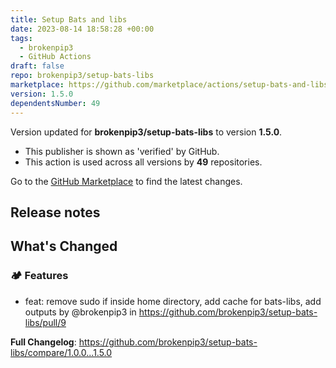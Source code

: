 ```yaml
---
title: Setup Bats and libs
date: 2023-08-14 18:58:28 +00:00
tags:
  - brokenpip3
  - GitHub Actions
draft: false
repo: brokenpip3/setup-bats-libs
marketplace: https://github.com/marketplace/actions/setup-bats-and-libs
version: 1.5.0
dependentsNumber: 49
---
```



Version updated for **brokenpip3/setup-bats-libs** to version **1.5.0**.
- This publisher is shown as 'verified' by GitHub.
- This action is used across all versions by **49** repositories.

Go to the [GitHub Marketplace](https://github.com/marketplace/actions/setup-bats-and-libs) to find the latest changes.

## Release notes

<!-- Release notes generated using configuration in .github/release.yaml at 1.5.0 -->

## What's Changed
### 🏕 Features
* feat: remove sudo if inside home directory, add cache for bats-libs, add outputs by @brokenpip3 in https://github.com/brokenpip3/setup-bats-libs/pull/9


**Full Changelog**: https://github.com/brokenpip3/setup-bats-libs/compare/1.0.0...1.5.0
